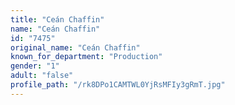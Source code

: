```yaml
---
title: "Ceán Chaffin"
name: "Ceán Chaffin"
id: "7475"
original_name: "Ceán Chaffin"
known_for_department: "Production"
gender: "1"
adult: "false"
profile_path: "/rk8DPo1CAMTWL0YjRsMFIy3gRmT.jpg"
---
```

